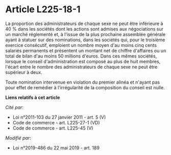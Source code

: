 # Article L225-18-1

La proportion des administrateurs de chaque sexe ne peut être inférieure à 40 % dans les sociétés dont les actions sont
admises aux négociations sur un marché réglementé et, à l'issue de la plus prochaine assemblée générale ayant à statuer sur
des nominations, dans les sociétés qui, pour le troisième exercice consécutif, emploient un nombre moyen d'au moins cinq
cents salariés permanents et présentent un montant net de chiffre d'affaires ou un total de bilan d'au moins 50 millions
d'euros. Dans ces mêmes sociétés, lorsque le conseil d'administration est composé au plus de huit membres, l'écart entre le
nombre des administrateurs de chaque sexe ne peut être supérieur à deux.

Toute nomination intervenue en violation du premier alinéa et n'ayant pas pour effet de remédier à l'irrégularité de la
composition du conseil est nulle.

**Liens relatifs à cet article**

_Cité par_:

  - Loi n°2011-103 du 27 janvier 2011 - art. 5 (V)
  - Code de commerce - art. L225-27-1 (VD)
  - Code de commerce - art. L225-45 (V)

_Modifié par_:

  - Loi n°2019-486 du 22 mai 2019 - art. 189
